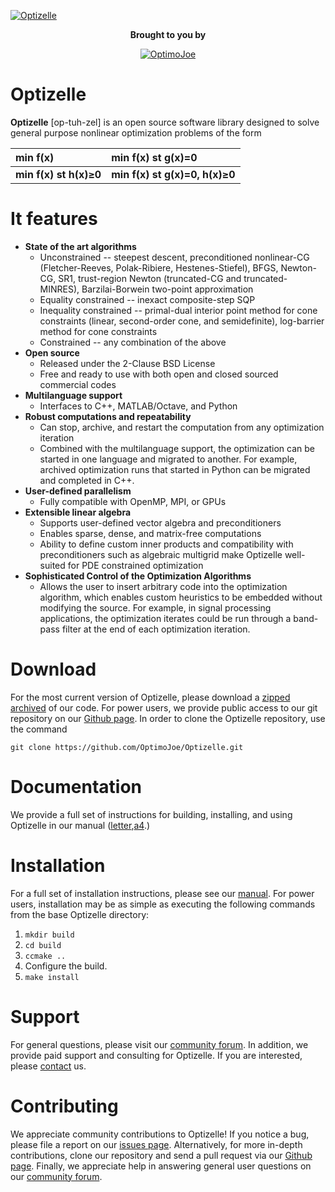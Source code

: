 [![Optizelle](http://www.optimojoe.com/wp-content/uploads/2014/04/optizellelogo-slider.jpg "Optizelle")](http://www.optimojoe.com/products/optizelle)

<div align="center">
<p><strong>Brought to you by</strong></p>
<a href="http://www.optimojoe.com"><img src="http://www.optimojoe.com/wp-content/uploads/2014/04/optimojoe-small.png" alt="OptimoJoe" ></a>
</div>


# Optizelle 

**Optizelle** [op-tuh-zel] is an open source software library designed to solve general purpose nonlinear optimization problems of the form

| min f(x) | min f(x) st g(x)=0 |
|:-----------|:--------------------------------------------------|
| **min f(x) st h(x)&ge;0** | **min f(x) st g(x)=0, h(x)&ge;0**  |


# It features
* **State of the art algorithms**
    * Unconstrained -- steepest descent, preconditioned nonlinear-CG (Fletcher-Reeves, Polak-Ribiere, Hestenes-Stiefel), BFGS, Newton-CG, SR1, trust-region Newton (truncated-CG and truncated-MINRES), Barzilai-Borwein two-point approximation
    * Equality constrained -- inexact composite-step SQP
    * Inequality constrained -- primal-dual interior point method for cone constraints (linear, second-order cone, and semidefinite), log-barrier method for cone constraints
    * Constrained -- any combination of the above
* **Open source**
    * Released under the 2-Clause BSD License
    * Free and ready to use with both open and closed sourced commercial codes
* **Multilanguage support**
    * Interfaces to C++, MATLAB/Octave, and Python
* **Robust computations and repeatability**
    * Can stop, archive, and restart the computation from any optimization iteration
    * Combined with the multilanguage support, the optimization can be started in one language and migrated to another.  For example, archived optimization runs that started in Python can be migrated and completed in C++.
* **User-defined parallelism**
    * Fully compatible with OpenMP, MPI, or GPUs
* **Extensible linear algebra**
    * Supports user-defined vector algebra and preconditioners
    * Enables sparse, dense, and matrix-free computations
    * Ability to define custom inner products and compatibility with preconditioners such as algebraic multigrid make Optizelle well-suited for PDE constrained optimization
* **Sophisticated Control of the Optimization Algorithms**
    * Allows the user to insert arbitrary code into the optimization algorithm, which enables custom heuristics to be embedded without modifying the source.  For example, in signal processing applications, the optimization iterates could be run through a band-pass filter at the end of each optimization iteration.

# Download

For the most current version of Optizelle, please download a [zipped archived](https://github.com/OptimoJoe/Optizelle/archive/master.zip) of our code.  For power users, we provide public access to our git repository on our [Github page](https://github.com/OptimoJoe/Optizelle).  In order to clone the Optizelle repository, use the command

```
git clone https://github.com/OptimoJoe/Optizelle.git
```

# Documentation

We provide a full set of instructions for building, installing, and using Optizelle in our manual ([letter](http://www.optimojoe.com/wp-content/uploads/2014/06/Optizelle-1.1.0-letter.pdf),[a4](http://www.optimojoe.com/wp-content/uploads/2014/06/Optizelle-1.1.0-a4.pdf).)

# Installation

For a full set of installation instructions, please see our [manual](http://www.optimojoe.com).  For power users, installation may be as simple as executing the following commands from the base Optizelle directory:

1. `mkdir build`
1. `cd build`
1. `ccmake ..`
1. Configure the build.
1. `make install`

# Support

For general questions, please visit our [community forum](http://forum.optimojoe.com).  In addition, we provide paid support and consulting for Optizelle. If you are interested, please [contact](http://www.optimojoe.com/contact/) us.

# Contributing

We appreciate community contributions to Optizelle!  If you notice a bug, please file a report on our [issues page](https://github.com/OptimoJoe/Optizelle/issues).  Alternatively, for more in-depth contributions, clone our repository and send a pull request via our [Github page](https://github.com/OptimoJoe/Optizelle).  Finally, we appreciate help in answering general user questions on our [community forum](http://forum.optimojoe.com).
